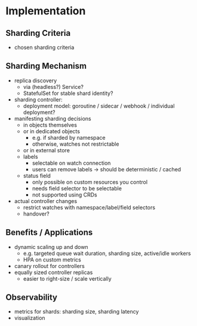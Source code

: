 # Implementation

## Sharding Criteria

- chosen sharding criteria

## Sharding Mechanism

- replica discovery
  - via (headless?) Service?
  - StatefulSet for stable shard identity?
- sharding controller:
  - deployment model: goroutine / sidecar / webhook / individual deployment?
- manifesting sharding decisions
  - in objects themselves
  - or in dedicated objects
    - e.g. if sharded by namespace
    - otherwise, watches not restrictable
  - or in external store
  - labels
    - selectable on watch connection
    - users can remove labels -> should be deterministic / cached
  - status field
    - only possible on custom resources you control
    - needs field selector to be selectable
    - not supported using CRDs
- actual controller changes
  - restrict watches with namespace/label/field selectors
  - handover?

## Benefits / Applications

- dynamic scaling up and down
  - e.g. targeted queue wait duration, sharding size, active/idle workers
  - HPA on custom metrics
- canary rollout for controllers
- equally sized controller replicas
  - easier to right-size / scale vertically

## Observability

- metrics for shards: sharding size, sharding latency
- visualization
